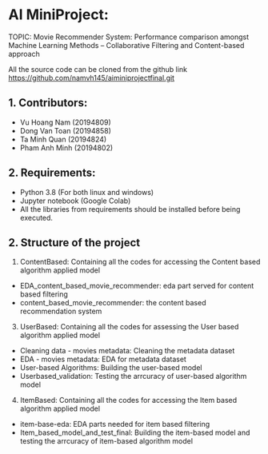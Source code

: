 # AI MiniProject: 

TOPIC: Movie Recommender System: Performance comparison amongst Machine Learning Methods – Collaborative Filtering and Content-based approach

All the source code can be cloned from the github link 
https://github.com/namvh145/aiminiprojectfinal.git

## 1. Contributors:

- Vu Hoang Nam (20194809)
- Dong Van Toan (20194858)
- Ta Minh Quan (20194824)
- Pham Anh Minh (20194802)

## 2. Requirements:
- Python 3.8 (For both linux and windows)
- Jupyter notebook (Google Colab)
- All the libraries from requirements should be installed before being 
executed.

## 2. Structure of the project
1. ContentBased: Containing all the codes for accessing the Content based algorithm applied model
- EDA_content_based_movie_recommender: eda part served for content based filtering
- content_based_movie_recommender: the content based recommendation system
3. UserBased: Containing all the codes for assessing the User based algorithm applied model
- Cleaning data - movies metadata: Cleaning the metadata dataset
- EDA - movies metadata: EDA for metadata dataset 
- User-based Algorithms: Building the user-based model
- Userbased_validation: Testing the arrcuracy of user-based algorithm model 
4. ItemBased: Containing all the codes for accessing the Item based algorithm applied model
- item-base-eda: EDA parts needed for item based filtering
- Item_based_model_and_test_final: Building the item-based model and testing the arrcuracy of item-based algorithm model 
